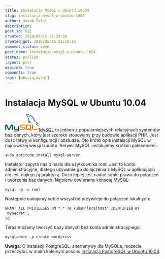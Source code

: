 ```yaml
---
title: Instalacja MySQL w Ubuntu 10.04
slug: instalacja-mysql-w-ubuntu-1004
author: Jakub Zalas
description: 
post_id: 611
created: 2010/05/15 23:29:30
created_gmt: 2010/05/15 22:29:30
comment_status: open
post_name: instalacja-mysql-w-ubuntu-1004
status: publish
layout: post
expired: true
comments: true
tags: [ubuntu,mysql]
---
```


<!--MySQL to jednen z popularniejszych relacyjnych systemów baz danych, który jest szeroko stosowany przy budowie aplikacji PHP. Jest dość łatwy w konfiguracji i obsłudze. Oto krótki opis instalacji MySQL w najnowszej wersji Ubuntu. -->

# Instalacja MySQL w Ubuntu 10.04

![MySQL](/uploads/wp//2010/05/logo-mysql-110x57.png)[MySQL](http://www.mysql.com/) to jednen z popularniejszych relacyjnych systemów baz danych, który jest szeroko stosowany przy budowie aplikacji PHP. Jest dość łatwy w konfiguracji i obsłudze. Oto krótki opis instalacji MySQL w najnowszej wersji Ubuntu. Serwer MySQL instalujemy krótkim poleceniem: 
    
    
    sudo aptitude install mysql-server

Instalator zapyta nas o hasło dla użytkownika root. Jest to konto administracyjne, dlatego używanie go do łączenia z MySQL w aplikacjach nie jest najlepszą praktyką. Dużo lepiej jest nadać sobie prawa do połączeń i tworzenia baz danych. Najpierw otwieramy konsolę MySQL: 
    
    
    mysql -p -u root

Następnie nadajemy sobie wszystkie przywileje do połączeń lokalnych: 
    
    
    GRANT ALL PRIVILEGES ON *.* TO kuba@'localhost' IDENTIFIED BY 'my$ecret';
    \q

Teraz możemy tworzyć bazy danych bez konta administracyjnego: 
    
    
    mysqladmin -p create wordpress

**Uwaga**: O instalacji PostgreSQL, alternatywy dla MySQLa, możecie przeczytać w moim kolejnym poście: [Instalacja PostgreSQL w Ubuntu 10.04](/instalacja-postgresql-w-ubuntu-1004).
